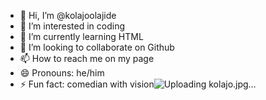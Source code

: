 - 👋 Hi, I’m @kolajoolajide
- 👀 I’m interested in coding
- 🌱 I’m currently learning HTML
- 💞️ I’m looking to collaborate on Github
- 📫 How to reach me on my page
- 😄 Pronouns: he/him
- ⚡ Fun fact: comedian with vision![Uploading kolajo.jpg…]()


<!---
kolajoolajide/kolajoolajide is a ✨ special ✨ repository because its `README.md` (this file) appears on your GitHub profile.
You can click the Preview link to take a look at your changes.
--->

